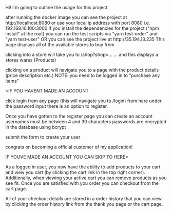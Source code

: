 Hi!
I'm going to outline the usage for this project

<DOCKER>
after running the docker image
you can see the project at http://localhost:8080 or use your local ip address with port 8080 i.e. 192.168.10.100:3000
if you install the dependencies for the project ("npm install" at the root) you can run the test scripts via "yarn test-order" and "yarn test-user"
<LIVE>
OR you can see the project live at http://35.194.13.235


<USAGE>
This page displays all of the available stores to buy from

clicking into a store will take you to /shop?shop=... ...
and this displays a stores wares (Products)

clicking on a product will navigate you to a page with the product details (price description etc.)
NOTE: you need to be logged in to "purchase any items"

<IF YOU HAVENT MADE AN ACCOUNT

click login from any page (this will navigate you to /login)
from here under the password input there is an option to register.

Once you have gotten to the register page you can create an account
usernames must be between 4 and 30 characters
passwords are encrypted in the database using bcrypt

submit the form to create your user

congrats on becoming a official customer of my application!

IF YOUVE MADE AN ACCOUNT YOU CAN SKIP TO HERE>

As a logged in user, you now have the ability to add products to your cart and view you cart (by clicking the cart link in the top right corner).
Additionally, when viewing your active cart you can remove products as you see fit.
Once you are satisfied with you order you can checkout from the cart page.


All of your checkout details are stored in a order history that you can view by clicking the order history link from the thank you page or the cart page.
